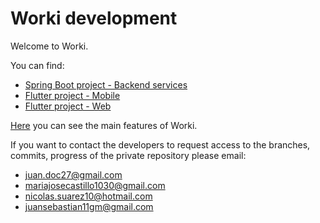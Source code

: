 # Worki development


Welcome to Worki. 

You can find: 

* [Spring Boot project - Backend services](/worki_backend)
* [Flutter project - Mobile](/worki_ui_mobile)
* [Flutter project - Web](/worki_ui_web)

[Here](https://www.youtube.com/embed/9qPZ9v8_iP0) you can see the main features of Worki.

If you want to contact the developers to request access to the branches, commits, progress of the private repository please email: 

* juan.doc27@gmail.com
* mariajosecastillo1030@gmail.com
* nicolas.suarez10@hotmail.com 
* juansebastian11gm@gmail.com
